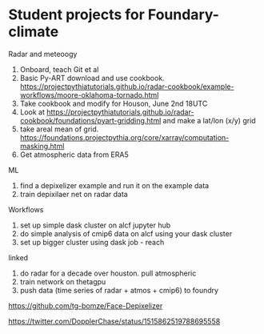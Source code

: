 # Student projects for Foundary-climate

Radar and meteoogy
1. Onboard, teach Git et al
2. Basic Py-ART download and use cookbook. https://projectpythiatutorials.github.io/radar-cookbook/example-workflows/moore-oklahoma-tornado.html
3. Take cookbook and modify for Houson, June 2nd 18UTC 
4. Look at https://projectpythiatutorials.github.io/radar-cookbook/foundations/pyart-gridding.html and make a lat/lon (x/y) grid
5. take areal mean of grid. https://foundations.projectpythia.org/core/xarray/computation-masking.html 
6. Get atmospheric data from ERA5 

ML
1. find a depixelizer example and run it on the example data
2. train depixilaer net on radar data


Workflows
1. set up simple dask cluster on alcf jupyter hub
2. do simple analysis of cmip6 data on alcf using your dask cluster
3. set up bigger cluster using dask job - reach

linked
1. do radar for a decade over houston. pull atmospheric 
2. train network on thetagpu
3. push data (time series of radar + atmos + cmip6) to foundry


https://github.com/tg-bomze/Face-Depixelizer

https://twitter.com/DopplerChase/status/1515862519788695558
